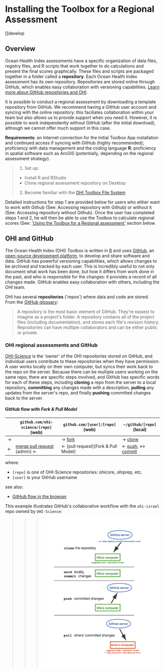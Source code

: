 # Installing the Toolbox for a Regional Assessment 

[[develop 


## Overview

Ocean Health Index assessments have a specific organization of data files, registry files, and R scripts that work together to do calculations and present the final scores graphically. These files and scripts are packaged together in a folder called a **repository**. Each Ocean Health Index assessment has its own repository. Repositories are stored online through GitHub, which enables easy collaboration with versioning capabilities. [Learn more about GitHub repositories and OHI]((https://github.com/OHI-Science/ohimanual/blob/master/tutorials/install_tbx_regional_assessment.md#github-repositories)).

It is possible to conduct a regional assessment by downloading a template repository from GitHub. We recommend having a GitHub user account and syncing with the online repository: this faciliates collaboration within your team but also allows us to provide support when you need it. However, it is possible to work independently without GitHub (after the initial download), although we cannot offer much support in this case.

**Requirements**: an Internet connection for the initial Toolbox App installation and continued access if syncing with GitHub (highly recommended); proficiency with data management and the coding language **R**; proficiency in spatial software such as ArcGIS (potentially, depending on the regional assessment strategy).

> 1. Set up: 
>   * Install R and RStudio
>   * Clone regional assessment repository on Desktop
> 2. Become familiar with the [OHI Toolbox File System](https://github.com/OHI-Science/ohimanual/blob/master/tutorials/file_system.md#file-system)

Detailed instructions for step 1 are provided below for users who either want to work with Github (See: Accessing repository with Github) or without it (See: Accessing repository without Github). Once the user has completed steps 1 and 2, he will then be able to use the Toolbox to calculate regional scores (See: ['Using the Toolbox for a Regional assessment'](https://github.com/OHI-Science/ohimanual/blob/master/tutorials/use_tbx_regional_assessment.md#using-the-toolbox-for-a-regional-assessment) section below.


## OHI and GitHub 
The Ocean Health Index (OHI) Toolbox is written in [R](http://cran.r-project.org/) and uses [GitHub](http://github.com), an [open-source development platform](http://en.wikipedia.org/wiki/GitHub), to develop and share software and data. GitHub has powerful versioning capabilities, which allows changes to be archived and tracked by each user. This is incredibly useful to not only document what work has been done, but how it differs from work done in the past, and who is responsible for the changes: it provides a record of all changes made. GitHub enables easy collaboration with others, including the OHI team. 
  
OHI has several **repositories** ('repos') where data and code are stored. From the [GitHub glossary](https://help.github.com/articles/github-glossary#repository): 

> A repository is the most basic element of GitHub. They're easiest to imagine as a project's folder. A repository contains all of the project files (including documentation), and stores each file's revision history. Repositories can have multiple collaborators and can be either public or private.


### OHI regional assessments and GitHub
[OHI-Science](https://github.com/OHI-Science) is the 'owner' of the OHI repositories stored on GitHub, and individual users contribute to these repositories when they have permission. A user works locally on their own computer, but syncs their work back to the repo on the server. Because there can be multiple users working on the same repo, there are specific steps involved, and GitHub has specific words for each of these steps, including **cloning** a repo from the server to a local repository, **committing** any changes made with a description, **pulling** any updates from the server's repo, and finally **pushing** committed changes back to the server. 

#### GitHub flow with _Fork & Pull Model_

|     | `github.com/ohi-science/[repo]` (web)  | `github.com/[user]/[repo]` (web) |   `~/github/[repo]` (local) |
| --- |------------------------  | -------------------------- | -------------- |
| -> |                          | -> [fork](help.github.com/articles/fork-a-repo)            | -> [clone](help.github.com/articles/fetching-a-remote)    |
| <- |  [merge pull request](help.github.com/articles/merging-a-pull-request) {admin} <-                           | <- [pull request](Fork & Pull Model) | <- [push](github.com/OHI-Science/ohiprep/wiki/Setup#rstudio), <-> [commit](github.com/OHI-Science/ohiprep/wiki/Setup#rstudio) |

where:
* `[repo]` is one of OHI-Science repositories: ohicore, ohiprep, etc.
* `[user]` is your GitHub username

see also:
* [GitHub flow in the browser](https://help.github.com/articles/github-flow-in-the-browser)

This example illustrates GitHub's collaborative workflow with the `ohi-israel` repo owned by `OHI-Science`:

> > > ![](./fig/clone_push_pull.png)
